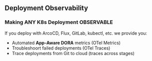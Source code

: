 
## Deployment Observability

### Making ANY K8s Deployment OBSERVABLE

If you deploy with ArcoCD, Flux, GitLab, kubectl, etc.
we provide you:

* Automated **App-Aware DORA** metrics (OTel Metrics)
* Troubleshoort failed deployments  (OTel Traces)
* Trace deployments from Git to cloud  (traces across stages)
